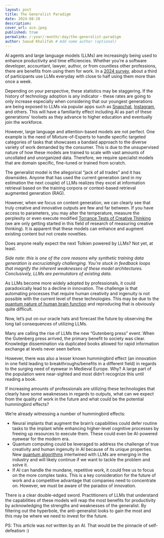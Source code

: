 ```yaml
---
layout: post
title: The Generalist Paradigm
date: 2024-08-28
description: 
cover_url: ace.jpeg
published: true
permalink: /:year/:month/:day/the-generalist-paradigm
author: Saoud Khalifah # Add name author (optional)
---
```

AI agents and large language models (LLMs) are increasingly being used to enhance productivity and time efficiencies. Whether you’re a software developer, accountant, lawyer, author, or from countless other professions, there are benefits from using them for work. In a [2024 survey](https://amperly.com/llm-survey-generative-ai-adoption-statistics/), about a third of participants use LLMs everyday with close to half using them more than once a week.

Depending on your perspective, these statistics may be staggering. If the history of technology adoption is any indicator - these rates are going to only increase especially when considering that our youngest generations are being exposed to LLMs via popular apps such as [Snapchat](https://help.snapchat.com/hc/en-us/articles/13266788358932-What-is-My-AI-on-Snapchat-and-how-do-I-use-it), [Instagram](https://about.fb.com/news/2024/04/meta-ai-assistant-built-with-llama-3/), and others. This will have a familiarity effect including AI as part of these generations’ toolsets as they advance to higher education and eventually join the workforce.

However, large language and attention-based models are not perfect. One example is the need of Mixture-of-Experts to handle specific targeted categories of tasks that showcases a bandaid approach to the diverse variety of work demanded by the consumer. This is due to the unsupervised nature of how these models are trained to scale with vast amounts of uncollated and unorganized data. Therefore, we require specialist models that are domain specific, fine-tuned or trained from scratch.

The generalist model is the allegorical “jack of all trades” and it has downsides. Anyone that has used the current generation (and in my estimation the next couple) of LLMs realizes they excel at information retrieval based on the training corpora or context-based retrieval augmented generation (RAG).

However, when we focus on content generation, we can clearly see that truly creative and innovative outputs are few and far between. If you have access to parameters, you may alter the temperature, measure the perplexity or even execute modified [Torrance Tests of Creative Thinking](https://arxiv.org/abs/2401.12491) (we are only getting started in this field of research of measuring creative thinking). It is apparent that these models can enhance and augment existing content but not create novelties.

Does anyone really expect the next Tolkien powered by LLMs? Not yet, at least.

*Side note: this is one of the core reasons why synthetic training data generation is excruciatingly challenging. You’re stuck in feedback loops that magnify the inherent weaknesses of these model architectures. Conclusively, LLMs are permutators of existing data.*

As LLMs become more widely adopted by professionals, it could paradoxically lead to a decline in innovation. The challenge is that automating processes that require human creativity and ingenuity is not possible with the current level of these technologies. This may be due to the [quantum nature of human brain function](https://www.sciencedaily.com/releases/2022/10/221019090732.htm) and reproducing that is obviously quite difficult.

Now, let’s put on our oracle hats and forecast the future by observing the long tail consequences of utilizing LLMs.

Many are calling the rise of LLMs the new “Gutenberg press” event. When the Gutenberg press arrived, the primary benefit to society was clear. Knowledge dissemination via duplicated books allowed for rapid information exchange at levels never seen before.

However, there was also a lesser known hummingbird effect (an innovation in one field leading to breakthroughs/benefits in a different field) in regards to the surging need of eyewear in Medieval Europe. Why? A large part of the population were near-sighted and most didn’t recognize this until reading a book.

If increasing amounts of professionals are utilizing these technologies that clearly have some weaknesses in regards to outputs, what can we expect from the quality of work in the future and what could be the potential hummingbird effects?

We’re already witnessing a number of hummingbird effects:
- Neural implants that augment the brain’s capabilities could defer routine tasks to the implant while enhancing higher-level cognitive processes by freeing up resources to execute them. These could even be AI-powered eyewear for the modern era.
- Quantum computing could be leveraged to address the challenge of true creativity and human ingenuity in AI because of its unique properties. New [quantum algorithms](https://thequantuminsider.com/2023/11/10/hyper-intelligence-releases-quantum-inspired-algorithm-designed-to-reduce-cost-of-llms/) intertwined with LLMs are emerging in the industry and will likely continue if we want to tackle the problem and solve it.
- If AI can handle the mundane, repetitive work, it could free us to focus on the more complex tasks. This is a key consideration for the future of work and a competitive advantage that companies need to concentrate on. However, we must be aware of the paradox of innovation.

There is a clear double-edged sword. Practitioners of LLMs that understand the capabilities of these models will reap the most benefits for productivity by acknowledging the strengths and weaknesses of the generalist. By filtering out the hyperbole, the anti-generalist looks to gain the most and this may be where we need to invest for the future.

PS: This article was *not* written by an AI. That would be the pinnacle of self-defeatism :)
